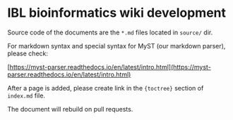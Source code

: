 # IBL bioinformatics wiki development

Source code of the documents are the `*.md` files located in `source/` dir.

For markdown syntax and special syntax for MyST (our markdown parser), please check:

[https://myst-parser.readthedocs.io/en/latest/intro.html](https://myst-parser.readthedocs.io/en/latest/intro.html)

After a page is added, please create link in the `{toctree}` section of `index.md` file.

The document will rebuild on pull requests.